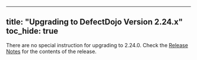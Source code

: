
---
title: "Upgrading to DefectDojo Version 2.24.x"
toc_hide: true
---
There are no special instruction for upgrading to 2.24.0. Check the [Release Notes](https://github.com/DefectDojo/django-DefectDojo/releases/tag/2.24.0) for the contents of the release.

